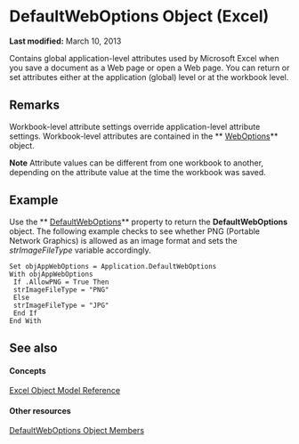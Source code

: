 
# DefaultWebOptions Object (Excel)

 **Last modified:** March 10, 2013

Contains global application-level attributes used by Microsoft Excel when you save a document as a Web page or open a Web page. You can return or set attributes either at the application (global) level or at the workbook level.

## Remarks

 Workbook-level attribute settings override application-level attribute settings. Workbook-level attributes are contained in the ** [WebOptions](d573637f-1891-4602-c961-091795e47356.md)** object.


 **Note**  Attribute values can be different from one workbook to another, depending on the attribute value at the time the workbook was saved.


## Example

Use the  ** [DefaultWebOptions](51524888-0812-85ee-c8f9-e14d9b558f57.md)** property to return the **DefaultWebOptions** object. The following example checks to see whether PNG (Portable Network Graphics) is allowed as an image format and sets the _strImageFileType_ variable accordingly.


```
Set objAppWebOptions = Application.DefaultWebOptions 
With objAppWebOptions 
 If .AllowPNG = True Then 
 strImageFileType = "PNG" 
 Else 
 strImageFileType = "JPG" 
 End If 
End With
```


## See also


#### Concepts


 [Excel Object Model Reference](11ea8598-8a20-92d5-f98b-0da04263bf2c.md)
#### Other resources


 [DefaultWebOptions Object Members](52db1398-01d8-eba5-772f-2923fdc89f5b.md)
